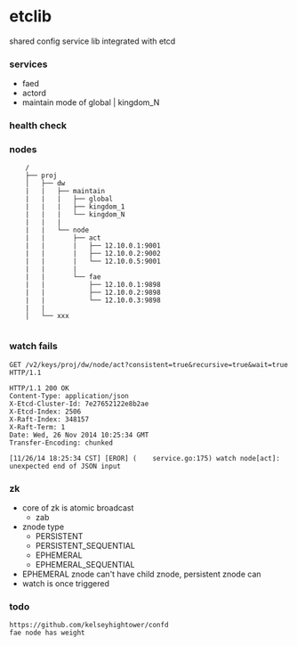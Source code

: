etclib
======

shared config service lib integrated with etcd

### services

* faed
* actord
* maintain mode of global | kingdom_N

### health check

### nodes

        /
        ├── proj
        │   ├── dw
        |   |   ├── maintain
        |   |   |   ├── global
        |   |   |   ├── kingdom_1
        |   |   |   └── kingdom_N
        |   |   |   
        |   |   └── node
        |   |       ├── act
        |   |       |   ├── 12.10.0.1:9001
        |   |       |   ├── 12.10.0.2:9002
        |   |       |   └── 12.10.0.5:9001
        |   |       |   
        |   |       └── fae
        |   |           ├── 12.10.0.1:9898
        |   |           ├── 12.10.0.2:9898
        |   |           └── 12.10.0.3:9898
        |   |   
        │   └── xxx
           


### watch fails

    GET /v2/keys/proj/dw/node/act?consistent=true&recursive=true&wait=true HTTP/1.1 
    
    HTTP/1.1 200 OK
    Content-Type: application/json
    X-Etcd-Cluster-Id: 7e27652122e8b2ae
    X-Etcd-Index: 2506
    X-Raft-Index: 348157
    X-Raft-Term: 1
    Date: Wed, 26 Nov 2014 10:25:34 GMT
    Transfer-Encoding: chunked
    
    [11/26/14 18:25:34 CST] [EROR] (    service.go:175) watch node[act]: unexpected end of JSON input

### zk

* core of zk is atomic broadcast
  - zab
* znode type
  - PERSISTENT
  - PERSISTENT_SEQUENTIAL
  - EPHEMERAL
  - EPHEMERAL_SEQUENTIAL
* EPHEMERAL znode can't have child znode, persistent znode can
* watch is once triggered

### todo

    https://github.com/kelseyhightower/confd
    fae node has weight
